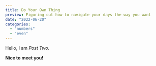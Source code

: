 ```yaml
---
title: Do Your Own Thing
preview: Figuring out how to navigate your days the way you want
date: "2022-06-20"
categories: 
  - "numbers"
  - "even"
---
```


Hello, I am _Post Two._

**Nice to meet you!**
